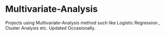 # Multivariate-Analysis
Projects using Multivariate-Analysis method such like Logistic Regression , Cluster Analysis etc.
Updated Occasionally.
